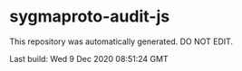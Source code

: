 # sygmaproto-audit-js
This repository was automatically generated. DO NOT EDIT. 

Last build: Wed  9 Dec 2020 08:51:24 GMT

